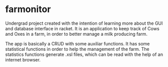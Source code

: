# farmonitor

Undergrad project created with the intention of learning more about the GUI and database interface in racket.
It is an application to keep track of Cows and Oxes in a farm, in order to better manage a milk producing farm.

The app is basically a CRUD with some auxiliar functions. It has some statistical functions in order to help the management of the farm. The statistics functions generate .xsl files, which can be read with the help of an internet browser.
